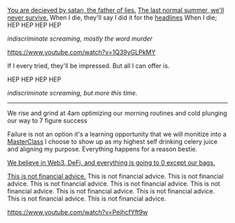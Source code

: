 [You are decieved by satan, the father of lies.](https://www.youtube.com/watch?v=8vXX88YwCpA)
[The last normal summer, we'll never survive.](/images/content/1655533836123.jpg)
When I die, they'll say I did it for the [headlines](https://www.youtube.com/watch?v=cimoNqiulUE)
When I die; HEP HEP HEP HEP

*indiscriminate screaming, mostly the word murder*

https://www.youtube.com/watch?v=1Q39yGLPkMY

If I every tried, they'll be impressed.
But all I can offer is.

HEP HEP HEP HEP

*indiscriminate screaming, but more this time.*

---

We rise and grind at 4am
optimizing our morning routines
and cold plunging our way to 7 figure success

Failure is not an option
it's a learning opportunity that we will monitize into a [MasterClass](https://www.youtube.com/watch?v=rXrT7NylMcY)
I choose to show up as my highest self
drinking celery juice and aligning my purpose.
Everything happens for a reason bestie.

[We believe in Web3, DeFi, and everything is going to 0 except our bags.](https://www.web3isgoinggreat.com/)

[This is not financial advice.](https://www.youtube.com/watch?v=cimoNqiulUE)
This is not financial advice.
This is not financial advice.
This is not financial advice.
This is not financial advice.
This is not financial advice.
This is not financial advice.
This is not financial advice.
This is not financial advice.
This is not financial advice.

https://www.youtube.com/watch?v=PeihcfYft9w